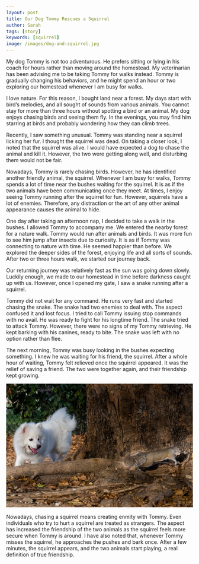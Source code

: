 ```yaml
---
layout: post
title: Our Dog Tommy Rescues a Squirrel
author: Sarah
tags: [story]
keywords: [squirrel]
image: /images/dog-and-squirrel.jpg
---
```


My dog Tommy is not too adventurous. He prefers sitting or lying in his coach for hours rather than moving around the homestead. My veterinarian has been advising me to be taking Tommy for walks instead. Tommy is gradually changing his behaviors, and he might spend an hour or two exploring our homestead whenever I am busy for walks.

I love nature. For this reason, I bought land near a forest. My days start with bird’s melodies, and all sought of sounds from various animals. You cannot stay for more than three hours without spotting a bird or an animal. My dog enjoys chasing birds and seeing them fly. In the evenings, you may find him starring at birds and probably wondering how they can climb trees.

Recently, I saw something unusual. Tommy was standing near a squirrel licking her fur. I thought the squirrel was dead. On taking a closer look, I noted that the squirrel was alive. I would have expected a dog to chase the animal and kill it. However, the two were getting along well, and disturbing them would not be fair.

Nowadays, Tommy is rarely chasing birds. However, he has identified another friendly animal, the squirrel. Whenever I am busy for walks, Tommy spends a lot of time near the bushes waiting for the squirrel. It is as if the two animals have been communicating once they meet. At times, I enjoy seeing Tommy running after the squirrel for fun. However, squirrels have a lot of enemies. Therefore, any distraction or the art of any other animal appearance causes the animal to hide.

One day after taking an afternoon nap, I decided to take a walk in the bushes. I allowed Tommy to accompany me. We entered the nearby forest for a nature walk. Tommy would run after animals and birds. It was more fun to see him jump after insects due to curiosity. It is as if Tommy was connecting to nature with time. He seemed happier than before. We explored the deeper sides of the forest, enjoying life and all sorts of sounds. After two or three hours walk, we started our journey back.

Our returning journey was relatively fast as the sun was going down slowly. Luckily enough, we made to our homestead in time before darkness caught up with us. However, once I opened my gate, I saw a snake running after a squirrel.

Tommy did not wait for any command. He runs very fast and started chasing the snake. The snake had two enemies to deal with. The aspect confused it and lost focus. I tried to call Tommy issuing stop commands with no avail. He was ready to fight for his longtime friend. The snake tried to attack Tommy. However, there were no signs of my Tommy retrieving. He kept barking with his canines, ready to bite. The snake was left with no option rather than flee.

The next morning, Tommy was busy looking in the bushes expecting something. I knew he was waiting for his friend, the squirrel. After a whole hour of waiting, Tommy felt relieved once the squirrel appeared. It was the relief of saving a friend. The two were together again, and their friendship kept growing.

![A dog and a squirrel.](/images/dog-and-squirrel.jpg)

Nowadays, chasing a squirrel means creating enmity with Tommy. Even individuals who try to hurt a squirrel are treated as strangers. The aspect has increased the friendship of the two animals as the squirrel feels more secure when Tommy is around. I have also noted that, whenever Tommy misses the squirrel, he approaches the pushes and bark once. After a few minutes, the squirrel appears, and the two animals start playing, a real definition of true friendship.